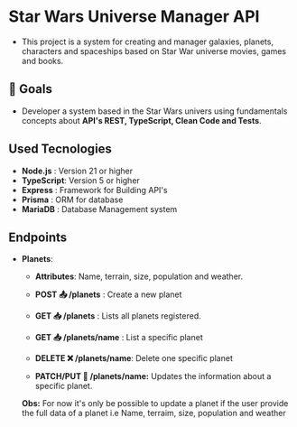 # Star Wars Universe Manager API

- This project is a system for creating and manager galaxies, planets, characters and spaceships based on Star War universe movies, games and books.

## :pushpin: Goals

- Developer a system based in the Star Wars univers using fundamentals concepts about **API's REST, TypeScript, Clean Code and Tests**.

## Used Tecnologies

- **Node.js** : Version 21 or higher
- **TypeScript**: Version 5 or higher
- **Express** : Framework for Building API's
- **Prisma** : ORM for database
- **MariaDB** : Database Management system

## Endpoints

- **Planets**:

  - **Attributes**: Name, terrain, size, population and weather.

  - **POST :outbox_tray: /planets** : Create a new planet

  - **GET :inbox_tray: /planets** : Lists all planets registered.
  - **GET :inbox_tray: /planets/name** : List a specific planet

  - **DELETE :x: /planets/name**: Delete one specific planet

  - **PATCH/PUT :arrows_counterclockwise: /planets/name:** Updates the information about a specific planet.

  **Obs:** For now it's only be possible to update a planet if the user provide the full data of a planet i.e Name, terraim, size, population and weather
